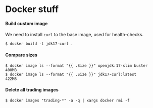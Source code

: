 # Docker stuff

#### Build custom image

We need to install `curl` to the base image, used for health-checks.

```
$ docker build -t jdk17-curl .
```

#### Compare sizes

```
$ docker image ls --format "{{ .Size }}" openjdk:17-slim buster
400MB
$ docker image ls --format "{{ .Size }}" jdk17-curl:latest
422MB
```

#### Delete all trading images

```
$ docker images "trading-*" -a -q | xargs docker rmi -f
```

